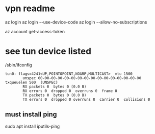 # vpn readme


az login
az login --use-device-code
az login --allow-no-subscriptions

az account get-access-token

# see tun device listed

/sbin/ifconfig

```plaintext
tun0: flags=4241<UP,POINTOPOINT,NOARP,MULTICAST>  mtu 1500
        unspec 00-00-00-00-00-00-00-00-00-00-00-00-00-00-00-00  txqueuelen 500  (UNSPEC)
        RX packets 0  bytes 0 (0.0 B)
        RX errors 0  dropped 0  overruns 0  frame 0
        TX packets 0  bytes 0 (0.0 B)
        TX errors 0  dropped 0 overruns 0  carrier 0  collisions 0
```        

## must install ping
sudo apt install iputils-ping

